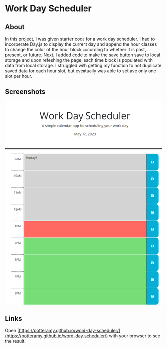 # Work Day Scheduler
## About
In this project, I was given starter code for a work day scheduler. I had to incorperate Day.js to display the current day and append the hour classes to change the color of the hour block according to whether it is past, present, or future. Next, I added code to make the save button save to local storage and upon refeshing the page, each time block is populated with data from local storage. I struggled with getting my function to not duplicate saved data for each hour slot, but eventually was able to set ave only one slot per hour. 
## Screenshots
![Here is a screenshot of the result page.](./assets/images/_C__Users_potte_bootcamp_homework_scheduler_index.html.png)
## Links
Open [https://potteramy.github.io/word-day-scheduler/](https://potteramy.github.io/word-day-scheduler/) with your browser to see the result.